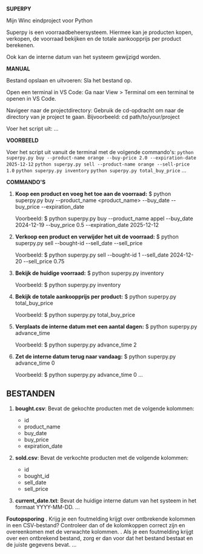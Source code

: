 **SUPERPY**

Mijn Winc eindproject voor Python

Superpy is een voorraadbeheersysteem. Hiermee kan je producten kopen, verkopen, de voorraad bekijken en de totale aankoopprijs per product berekenen.

Ook kan de interne datum van het systeem gewijzigd worden.

**MANUAL**

Bestand opslaan en uitvoeren: Sla het bestand op.

Open een terminal in VS Code: 
Ga naar View > Terminal om een terminal te openen in VS Code.

Navigeer naar de projectdirectory:
Gebruik de cd-opdracht om naar de directory van je project te gaan.
Bijvoorbeeld:
cd path/to/your/project

Voer het script uit:
...

**VOORBEELD**

Voer het script uit vanuit de terminal met de volgende commando's:
`python superpy.py buy --product-name orange --buy-price 2.0 --expiration-date 2025-12-12`
`python superpy.py sell --product-name orange --sell-price 1.0`
`python superpy.py inventory`
`python superpy.py total_buy_price`
...

**COMMANDO'S**

1. **Koop een product en voeg het toe aan de voorraad:**
   $ python superpy.py buy --product_name <product_name> --buy_date <YYYY-MM-DD> --buy_price <price> --expiration_date <YYYY-MM-DD>

   Voorbeeld:
   $ python superpy.py buy --product_name appel --buy_date 2024-12-19 --buy_price 0.5 --expiration_date 2025-12-12

2. **Verkoop een product en verwijder het uit de voorraad:**
   $ python superpy.py sell --bought-id <id> --sell_date <YYYY-MM-DD> --sell_price <price>

   Voorbeeld:
   $ python superpy.py sell --bought-id 1 --sell_date 2024-12-20 --sell_price 0.75

3. **Bekijk de huidige voorraad:**
   $ python superpy.py inventory

   Voorbeeld:
   $ python superpy.py inventory

4. **Bekijk de totale aankoopprijs per product:**
   $ python superpy.py total_buy_price

   Voorbeeld:
   $ python superpy.py total_buy_price

5. **Verplaats de interne datum met een aantal dagen:**
   $ python superpy.py advance_time <days>

   Voorbeeld:
   $ python superpy.py advance_time 2

6. **Zet de interne datum terug naar vandaag:**
   $ python superpy.py advance_time 0

   Voorbeeld:
   $ python superpy.py advance_time 0
...

**BESTANDEN**
---------
1. **bought.csv**: Bevat de gekochte producten met de volgende kolommen:
   - id
   - product_name
   - buy_date
   - buy_price
   - expiration_date

2. **sold.csv**: Bevat de verkochte producten met de volgende kolommen:
   - id
   - bought_id
   - sell_date
   - sell_price

3. **current_date.txt**: Bevat de huidige interne datum van het systeem in het formaat YYYY-MM-DD.
...

**Foutopsporing**
. Krijg je een foutmelding krijgt over ontbrekende kolommen in een CSV-bestand? Controleer dan of de kolomkoppen correct zijn en overeenkomen met de verwachte kolommen.
. Als je een foutmelding krijgt over een ontbrekend bestand, zorg er dan voor dat het bestand bestaat en de juiste gegevens bevat.
...

